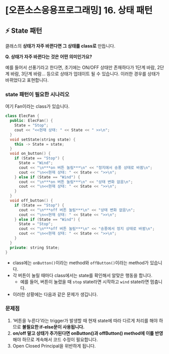 # [오픈소스응용프로그래밍] 16. 상태 패턴

## ⚡ State 패턴

<aside>

클래스의 **상태가 자주 바뀐다면 그 상태를 class로** 만듭니다.

</aside>

<aside>

**Q. 상태가 자주 바뀐다는 것은 어떤 의미인가요?**

예를 들어서 선풍기라고 한다면, 초기에는 ON/OFF 상태만 존재하다가 1단계 바람, 2단계 바람, 3단계 바람… 등으로 상태가 업데이트 될 수 있습니다. 이러한 경우를 상태가 바뀌었다고 표현합니다.

</aside>

### state 패턴이 필요한 시나리오

여기 Fan이라는 class가 있습니다.

```cpp
class ElecFan {
  public: ElecFan() {
    State = "Stop";
    cout << "<<현재 상태: " << State << " >>\n";
  }
  void setState(string state) {
    this -> State = state;
  }
  void on_button() {
    if (State == "Stop") {
      State = "Wind";
      cout << "\n***on 버튼 눌림***\n" << "정지에서 송풍 상태로 바뀜\n";
      cout << "\n<<현재 상태: " << State << ">>\n";
    } else if (State == "Wind") {
      cout << "\n***on 버튼 눌림***\n" << "상태 변화 없음\n";
      cout << "\n<<현재 상태: " << State << ">>\n";
    }
  }
  void off_button() {
    if (State == "Stop") {
      cout << "\n***off 버튼 눌림***\n" << "상태 변화 없음\n";
      cout << "\n<<현재 상태: " << State << ">>\n";
    } else if (State == "Wind") {
      State = "Stop";
      cout << "\n***off 버튼 눌림***\n" << "송풍에서 정지 상태로 바뀜\n";
      cout << "\n<<현재 상태: " << State << ">>\n";
    }
  }
  private: string State;
}
```

- class에는 `onButton()`이라는 method와 `offButton()`이라는 method가 있습니다.
- 각 버튼이 눌릴 때마다 class에서는 state를 확인해서 알맞은 행동을 합니다.
    - 예를 들어, 버튼이 눌렸을 때 `stop` state라면 시작하고 `wind` state라면 멈춥니다.
- 이러한 상황에는 다음과 같은 문제가 생깁니다.

### 문제점

1. ‘버튼을 누른다’라는 trigger가 발생할 때 현재 state에 따라 다르게 처리를 해야 하므로 **불필요한 if-else문이 사용됩니다.**
2. **on/off 말고 상태가 추가된다면 onButton()과 offButton() method에 이를 반영**해야 하므로 계속해서 코드 수정이 필요합니다.
3. Open Closed Principal을 위반하게 됩니다.